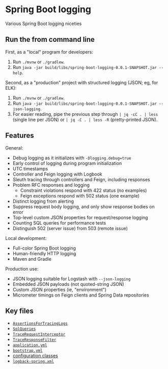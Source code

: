 # Spring Boot logging

Various Spring Boot logging niceties

## Run the from command line

First, as a "local" program for developers:

1. Run `./mvnw` or `./gradlew`.
2. Run `java -jar build/libs/spring-boot-logging-0.0.1-SNAPSHOT.jar --help`.

Second, as a "production" project with structured logging (JSON; eg, for ELK):

1. Run `./mvnw` or `./gradlew`.
2. Run `java -jar build/libs/spring-boot-logging-0.0.1-SNAPSHOT.jar --json-logging`.
3. For easier reading, pipe the previous step through `| jq -cC . | less`
   (single line per JSON) or `| jq -C . | less -R` (pretty-printed JSON).

## Features

General:

* Debug logging as it initializes with `-Dlogging.debug=true`
* Early control of logging during program initialization
* UTC timestamps
* Controller and Feign logging with Logbook
* Sleuth tracing through controllers and Feign, including responses
* Problem RFC responses and logging
  - Constraint violations respond with 422 status (no examples)
  - Feign exceptions respond with 502 status (one example)
* Distinct logging from alerting
* Suppress request body logging, and only show response bodies on error
* Top-level custom JSON properties for request/response logging
* Counting SQL queries for performance tests
* Distinguish 502 (server issue) from 503 (remote issue)

Local development:

* Full-color Spring Boot logging
* Human-friendly HTTP logging
* Maven and Gradle

Production use:

* JSON logging suitable for Logstash with `--json-logging`
* Embedded JSON payloads (not quoted-string JSON)
* Custom JSON properties (ie, "environment")
* Micrometer timings on Feign clients and Spring Data repositories

## Key files

* [`AssertionsForTracingLogs`](src/test/java/x/loggy/AssertionsForTracingLogs.java)
* [`SqlQueries`](src/main/java/x/loggy/data/SqlQueries.java)
* [`TraceRequestInterceptor`](src/main/java/x/loggy/TraceRequestInterceptor.java)
* [`TraceResponseFilter`](src/main/java/x/loggy/TraceResponseFilter.java)
* [`application.yml`](src/main/resources/application.yml)
* [`bootstrap.yml`](src/main/resources/bootstrap.yml)
* [configuration classes](src/main/java/x/loggy/configuration/)
* [`logback-spring.xml`](src/main/resources/logback-spring.xml)
